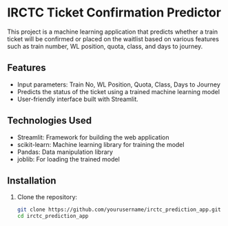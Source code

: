 # IRCTC Ticket Confirmation Predictor

This project is a machine learning application that predicts whether a train ticket will be confirmed or placed on the waitlist based on various features such as train number, WL position, quota, class, and days to journey.

## Features

- Input parameters: Train No, WL Position, Quota, Class, Days to Journey
- Predicts the status of the ticket using a trained machine learning model
- User-friendly interface built with Streamlit.

## Technologies Used

- Streamlit: Framework for building the web application
- scikit-learn: Machine learning library for training the model
- Pandas: Data manipulation library
- joblib: For loading the trained model

## Installation

1. Clone the repository:
   ```bash
   git clone https://github.com/yourusername/irctc_prediction_app.git
   cd irctc_prediction_app
